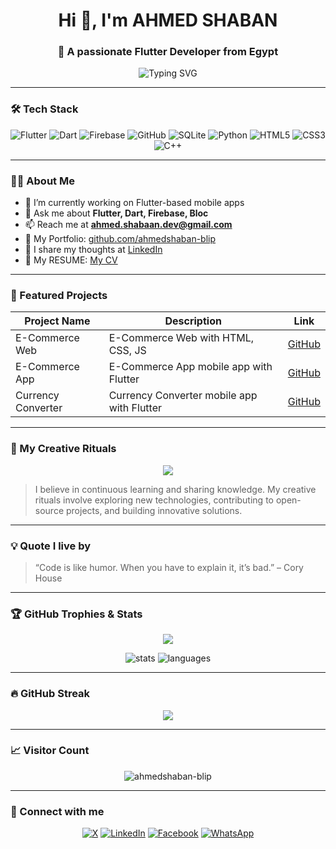 <h1 align="center">Hi 👋, I'm AHMED SHABAN</h1>
<h3 align="center">🚀 A passionate Flutter Developer from Egypt</h3>

<p align="center">
  <img src="https://readme-typing-svg.herokuapp.com?font=Fira+Code&size=22&duration=3000&pause=1000&color=1BC4E7&center=true&vCenter=true&width=435&lines=Flutter+Developer;Firebase+Lover;Open+Source+Contributor;Always+Learning+Something+New" alt="Typing SVG" />
</p>

---

### 🛠️ Tech Stack

<p align="center">
  <img src="https://img.shields.io/badge/-Flutter-02569B?style=for-the-badge&logo=flutter&logoColor=white" alt="Flutter" />
  <img src="https://img.shields.io/badge/-Dart-0175C2?style=for-the-badge&logo=dart&logoColor=white" alt="Dart" />
  <img src="https://img.shields.io/badge/-Firebase-ffca28?style=for-the-badge&logo=firebase&logoColor=black" alt="Firebase" />
  <img src="https://img.shields.io/badge/-GitHub-181717?style=for-the-badge&logo=github&logoColor=white" alt="GitHub" />
  <img src="https://img.shields.io/badge/-SQLite-003B57?style=for-the-badge&logo=sqlite&logoColor=white" alt="SQLite" />
  <img src="https://img.shields.io/badge/-Python-3776AB?style=for-the-badge&logo=python&logoColor=white" alt="Python" />
  <img src="https://img.shields.io/badge/-HTML5-E34F26?style=for-the-badge&logo=html5&logoColor=white" alt="HTML5" />
  <img src="https://img.shields.io/badge/-CSS3-1572B6?style=for-the-badge&logo=css3&logoColor=white" alt="CSS3" />
  <img src="https://img.shields.io/badge/-C++-00599C?style=for-the-badge&logo=cplusplus&logoColor=white" alt="C++" />
</p>

---

### 👨‍💻 About Me

- 🔭 I’m currently working on Flutter-based mobile apps  
- 💬 Ask me about **Flutter, Dart, Firebase, Bloc**  
- 📫 Reach me at **ahmed.shabaan.dev@gmail.com**  
- 📁 My Portfolio: [github.com/ahmedshaban-blip](https://github.com/ahmedshaban-blip)  
- 📝 I share my thoughts at [LinkedIn](https://www.linkedin.com/in/ahmedshaban-dev)  
- 📄 My RESUME: [My CV](https://drive.google.com/file/d/1Q_kzda9vAZSYjJ9DeheaJJLG3iYWU3dc/view?usp=drivesdk)

---

### 🚀 Featured Projects

| Project Name              | Description                                   | Link                                                                 |
|---------------------------|-----------------------------------------------|----------------------------------------------------------------------|
| E-Commerce Web            | E-Commerce Web with HTML, CSS, JS             | [GitHub](https://github.com/ahmedshaban-blip/E-Commerce-WebSite)     |
| E-Commerce App            | E-Commerce App mobile app with Flutter        | [GitHub](https://github.com/ahmedshaban-blip/e_commerce_app)         |
| Currency Converter        | Currency Converter mobile app with Flutter    | [GitHub](https://github.com/ahmedshaban-blip/currency_converter)     |

---

### 🎨 My Creative Rituals

<p align="center">
  <img src="https://media.giphy.com/media/v1.Y2lkPTc5MGI3NjExOGQzcWFnMTJ4aHg1dG1saTQ0a3FrN3pvaWxqeXgxeW13Y2RieTZjMCZlcD12MV9naWZzX3NlYXJjaCZjdD1n/QHE5gWI0QjqF2/giphy.gif" />
</p>

> I believe in continuous learning and sharing knowledge. My creative rituals involve exploring new technologies, contributing to open-source projects, and building innovative solutions.

---

### 💡 Quote I live by

> “Code is like humor. When you have to explain it, it’s bad.” – Cory House

---

### 🏆 GitHub Trophies & Stats

<p align="center">
  <img src="https://github-profile-trophy.vercel.app/?username=ahmedshaban-blip&theme=gruvbox&no-frame=true&no-bg=true&margin-w=4" />
</p>

<p align="center">
  <img src="https://github-readme-stats.vercel.app/api?username=ahmedshaban-blip&show_icons=true&theme=tokyonight&count_private=true" alt="stats" />
  <img src="https://github-readme-stats.vercel.app/api/top-langs/?username=ahmedshaban-blip&layout=compact&theme=tokyonight" alt="languages" />
</p>

---

### 🔥 GitHub Streak

<p align="center">
  <img src="https://github-readme-streak-stats.herokuapp.com/?user=ahmedshaban-blip&theme=tokyonight" />
</p>

---

### 📈 Visitor Count

<p align="center">
  <img src="https://komarev.com/ghpvc/?username=ahmedshaban-blip&label=Profile%20views&color=0e75b6&style=flat" alt="ahmedshaban-blip" />
</p>

---

### 📲 Connect with me

<p align="center">
  <a href="https://twitter.com/ahmedkr1510" target="_blank"><img src="https://img.shields.io/badge/X-000000?style=for-the-badge&logo=x&logoColor=white" alt="X" /></a>
  <a href="https://linkedin.com/in/ahmedshaban-dev" target="_blank"><img src="https://img.shields.io/badge/LinkedIn-0A66C2?style=for-the-badge&logo=linkedin&logoColor=white" alt="LinkedIn" /></a>
  <a href="https://fb.com/ahmedshaban1510" target="_blank"><img src="https://img.shields.io/badge/Facebook-1877F2?style=for-the-badge&logo=facebook&logoColor=white" alt="Facebook" /></a>
  <a href="https://wa.me/201114975104" target="_blank"><img src="https://img.shields.io/badge/WhatsApp-25D366?style=for-the-badge&logo=whatsapp&logoColor=white" alt="WhatsApp" /></a>
</p>
